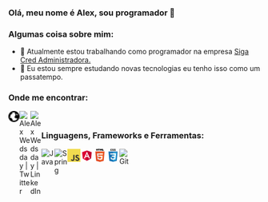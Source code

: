 ### Olá, meu nome é Alex, sou programador 👋
<!--
**alexwedsday/alexwedsday** is a ✨ _special_ ✨ repository because its `README.md` (this file) appears on your GitHub profile.
-->


### Algumas coisa sobre mim:

- 🔭 Atualmente estou trabalhando como programador na empresa [Siga Cred Administradora.](https://www.sigacred.com.br/)
- 🌱 Eu estou sempre estudando novas tecnologias eu tenho isso como um passatempo.


### Onde me encontrar:

[<img align="left" alt="Alex Wedsday | About.me" width="22px" src="https://raw.githubusercontent.com/iconic/open-iconic/master/svg/globe.svg" />](https://about.me/alexwedsday/)
[<img align="left" alt="Alex Wedsday | Twitter" width="22px" src="https://cdn.jsdelivr.net/npm/simple-icons@v3/icons/twitter.svg" />](https://twitter.com/alxwca)
[<img align="left" alt="Alex Wedsday | LinkedIn" width="22px" src="https://cdn.jsdelivr.net/npm/simple-icons@v3/icons/linkedin.svg" />](https://www.linkedin.com/in/alexwedsday/)
<br />


### Linguagens, Frameworks e Ferramentas:

<img align="left" alt="Java" width="26px" src="https://img.icons8.com/color/48/000000/java-coffee-cup-logo.png" />
<img align="left" alt="Spring" width="26px" src="https://img.icons8.com/color/48/000000/spring-logo.png" />
<img align="left" alt="JavaScript" width="26px" src="https://raw.githubusercontent.com/github/explore/80688e429a7d4ef2fca1e82350fe8e3517d3494d/topics/javascript/javascript.png" />
<img align="left" alt="Angular" width="26px" src="https://raw.githubusercontent.com/github/explore/80688e429a7d4ef2fca1e82350fe8e3517d3494d/topics/angular/angular.png" />
<img align="left" alt="HTML5" width="26px" src="https://raw.githubusercontent.com/github/explore/80688e429a7d4ef2fca1e82350fe8e3517d3494d/topics/html/html.png" />
<img align="left" alt="CSS3" width="26px" src="https://raw.githubusercontent.com/github/explore/80688e429a7d4ef2fca1e82350fe8e3517d3494d/topics/css/css.png" />
<img align="left" alt="Git" width="26px" src="https://img.icons8.com/color/48/000000/git.png" />
